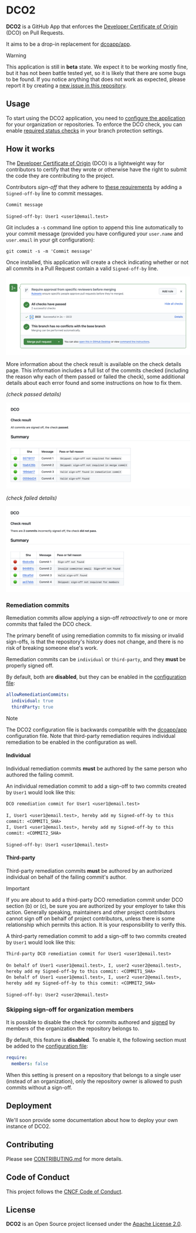# DCO2

**DCO2** is a GitHub App that enforces the [Developer Certificate of Origin](https://developercertificate.org/) (DCO) on Pull Requests.

It aims to be a drop-in replacement for [dcoapp/app](https://github.com/dcoapp/app).

> [!WARNING]
> This application is still in **beta** state. We expect it to be working mostly fine, but it has not been battle tested yet, so it is likely that there are some bugs to be found. If you notice anything that does not work as expected, please report it by creating a [new issue in this repository](https://github.com/cncf/dco2/issues/new).

## Usage

To start using the DCO2 application, you need to [configure the application](https://github.com/apps/dco-2) for your organization or repositories. To enforce the DCO check, you can enable [required status checks](https://docs.github.com/en/repositories/configuring-branches-and-merges-in-your-repository/managing-protected-branches/about-protected-branches) in your branch protection settings.

## How it works

The [Developer Certificate of Origin](https://developercertificate.org) (DCO) is a lightweight way for contributors to certify that they wrote or otherwise have the right to submit the code they are contributing to the project.

Contributors *sign-off* that they adhere to [these requirements](https://developercertificate.org) by adding a `Signed-off-by` line to commit messages.

```text
Commit message

Signed-off-by: User1 <user1@email.test>
```

Git includes a `-s` command line option to append this line automatically to your commit message (provided you have configured your `user.name` and `user.email` in your git configuration):

```text
git commit -s -m 'Commit message'
```

Once installed, this application will create a check indicating whether or not all commits in a Pull Request contain a valid `Signed-off-by` line.

![check-passed](docs/screenshots/check-passed.png)

More information about the check result is available on the check details page. This information includes a full list of the commits checked (including the reason why each of them passed or failed the check), some additional details about each error found and some instructions on how to fix them.

*(check passed details)*

![check-passed-details](docs/screenshots/check-passed-details.png)

*(check failed details)*

![check-failed-details](docs/screenshots/check-failed-details.png)

### Remediation commits

Remediation commits allow applying a sign-off *retroactively* to one or more commits that failed the DCO check.

The primary benefit of using remediation commits to fix missing or invalid sign-offs, is that the repository's history does not change, and there is no risk of breaking someone else's work.

Remediation commits can be `individual` or `third-party`, and they **must** be properly signed off.

By default, both are **disabled**, but they can be enabled in the [configuration file](docs/config/dco.yml):

```yaml
allowRemediationCommits:
  individual: true
  thirdParty: true
```

> [!NOTE]
> The DCO2 configuration file is backwards compatible with the [dcoapp/app](https://github.com/dcoapp/app) configuration file. Note that third-party remediation requires individual remediation to be enabled in the configuration as well.

#### Individual

Individual remediation commits **must** be authored by the same person who authored the failing commit.

An individual remediation commit to add a sign-off to two commits created by `User1` would look like this:

```text
DCO remediation commit for User1 <user1@email.test>

I, User1 <user1@email.test>, hereby add my Signed-off-by to this commit: <COMMIT1_SHA>
I, User1 <user1@email.test>, hereby add my Signed-off-by to this commit: <COMMIT2_SHA>

Signed-off-by: User1 <user1@email.test>
```

#### Third-party

Third-party remediation commits **must** be authored by an authorized individual on behalf of the failing commit's author.

> [!IMPORTANT]
> If you are about to add a third-party DCO remediation commit under DCO section (b) or (c), be sure you are authorized by your employer to take this action. Generally speaking, maintainers and other project contributors cannot sign off on behalf of project contributors, unless there is some relationship which permits this action. It is your responsibility to verify this.

A third-party remediation commit to add a sign-off to two commits created by `User1` would look like this:

```text
Third-party DCO remediation commit for User1 <user1@email.test>

On behalf of User1 <user1@email.test>, I, user2 <user2@email.test>, hereby add my Signed-off-by to this commit: <COMMIT1_SHA>
On behalf of User1 <user1@email.test>, I, user2 <user2@email.test>, hereby add my Signed-off-by to this commit: <COMMIT2_SHA>

Signed-off-by: User2 <user2@email.test>
```

### Skipping sign-off for organization members

It is possible to disable the check for commits authored and [signed](https://help.github.com/articles/signing-commits-using-gpg/) by members of the organization the repository belongs to.

By default, this feature is **disabled**. To enable it, the following section must be added to the [configuration file](docs/config/dco.yml):

```yaml
require:
  members: false
```

When this setting is present on a repository that belongs to a single user (instead of an organization), only the repository owner is allowed to push commits without a sign-off.

## Deployment

We'll soon provide some documentation about how to deploy your own instance of DCO2.

## Contributing

Please see [CONTRIBUTING.md](./CONTRIBUTING.md) for more details.

## Code of Conduct

This project follows the [CNCF Code of Conduct](https://github.com/cncf/foundation/blob/master/code-of-conduct.md).

## License

**DCO2** is an Open Source project licensed under the [Apache License 2.0](https://www.apache.org/licenses/LICENSE-2.0).
